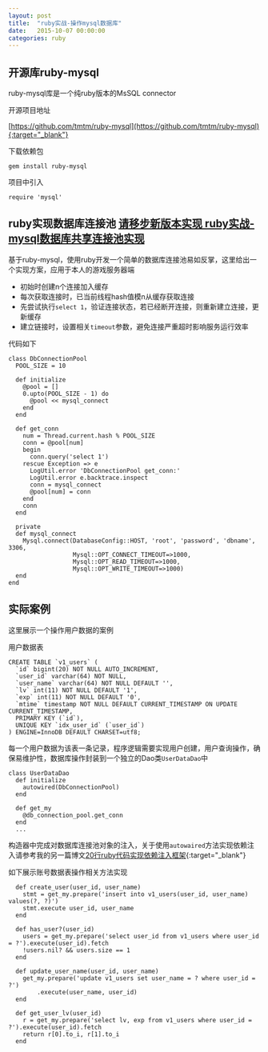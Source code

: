 ```yaml
---
layout: post
title:  "ruby实战-操作mysql数据库"
date:   2015-10-07 00:00:00
categories: ruby
---
```


## 开源库ruby-mysql

ruby-mysql库是一个纯ruby版本的MsSQL connector

开源项目地址

[https://github.com/tmtm/ruby-mysql](https://github.com/tmtm/ruby-mysql){:target="_blank"}

下载依赖包

	gem install ruby-mysql

项目中引入

	require 'mysql'

## ruby实现数据库连接池 [**请移步新版本实现 ruby实战-mysql数据库共享连接池实现**](/ruby/2015/11/26/ruby-mysql-shared-pool.html)

基于ruby-mysql，使用ruby开发一个简单的数据库连接池易如反掌，这里给出一个实现方案，应用于本人的游戏服务器端

- 初始时创建n个连接加入缓存
- 每次获取连接时，已当前线程hash值模n从缓存获取连接
- 先尝试执行`select 1`，验证连接状态，若已经断开连接，则重新建立连接，更新缓存
- 建立链接时，设置相关`timeout`参数，避免连接严重超时影响服务运行效率

代码如下

	class DbConnectionPool
	  POOL_SIZE = 10

	  def initialize
	    @pool = []
	    0.upto(POOL_SIZE - 1) do
	      @pool << mysql_connect
	    end
	  end

	  def get_conn
	    num = Thread.current.hash % POOL_SIZE
	    conn = @pool[num]
	    begin
	      conn.query('select 1')
	    rescue Exception => e
	      LogUtil.error 'DbConnectionPool get_conn:'
	      LogUtil.error e.backtrace.inspect
	      conn = mysql_connect
	      @pool[num] = conn
	    end
	    conn
	  end

	  private
	  def mysql_connect
	    Mysql.connect(DatabaseConfig::HOST, 'root', 'password', 'dbname', 3306,
	                  Mysql::OPT_CONNECT_TIMEOUT=>1000,
	                  Mysql::OPT_READ_TIMEOUT=>1000,
	                  Mysql::OPT_WRITE_TIMEOUT=>1000)
	  end
	end


## 实际案例

这里展示一个操作用户数据的案例

用户数据表

	CREATE TABLE `v1_users` (
	  `id` bigint(20) NOT NULL AUTO_INCREMENT,
	  `user_id` varchar(64) NOT NULL,
	  `user_name` varchar(64) NOT NULL DEFAULT '',
	  `lv` int(11) NOT NULL DEFAULT '1',
	  `exp` int(11) NOT NULL DEFAULT '0',
	  `mtime` timestamp NOT NULL DEFAULT CURRENT_TIMESTAMP ON UPDATE CURRENT_TIMESTAMP,
	  PRIMARY KEY (`id`),
	  UNIQUE KEY `idx_user_id` (`user_id`)
	) ENGINE=InnoDB DEFAULT CHARSET=utf8;

每一个用户数据为该表一条记录，程序逻辑需要实现用户创建，用户查询操作，确保易维护性，数据库操作封装到一个独立的Dao类`UserDataDao`中

	class UserDataDao
	  def initialize
	    autowired(DbConnectionPool)
	  end

	  def get_my
	    @db_connection_pool.get_conn
	  end
	  ...

构造器中完成对数据库连接池对象的注入，关于使用`autowaired`方法实现依赖注入请参考我的另一篇博文[20行ruby代码实现依赖注入框架](/ruby/2015/07/31/ruby-dependency-injection.html){:target="_blank"}

如下展示账号数据表操作相关方法实现

	  def create_user(user_id, user_name)
	    stmt = get_my.prepare('insert into v1_users(user_id, user_name) values(?, ?)')
	    stmt.execute user_id, user_name
	  end

	  def has_user?(user_id)
	    users = get_my.prepare('select user_id from v1_users where user_id = ?').execute(user_id).fetch
	    !users.nil? && users.size == 1
	  end

	  def update_user_name(user_id, user_name)
	    get_my.prepare('update v1_users set user_name = ? where user_id = ?')
	        .execute(user_name, user_id)
	  end

	  def get_user_lv(user_id)
	    r = get_my.prepare('select lv, exp from v1_users where user_id = ?').execute(user_id).fetch
	    return r[0].to_i, r[1].to_i
	  end

